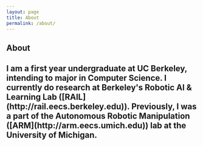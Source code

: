 ```yaml
---
layout: page
title: About
permalink: /about/
---
```



<body>
  <section class="section">
    <div class="container">
      <h1 class="title">About</h1>
      <h2 class="subtitle" markdown="1">
        I am a first year undergraduate at UC Berkeley, intending to major in Computer Science. I currently do research at Berkeley's Robotic AI & Learning Lab ([RAIL](http://rail.eecs.berkeley.edu)). Previously, I was a part of the Autonomous Robotic Manipulation ([ARM](http://arm.eecs.umich.edu)) lab at the University of Michigan.
      </h2>
    </div>
  </section>
</body>